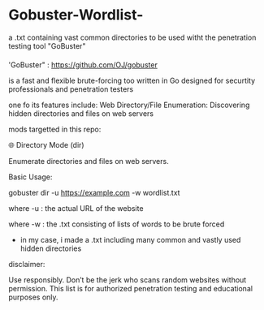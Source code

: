 # Gobuster-Wordlist-
a .txt containing vast common directories to be used witht the penetration testing tool "GoBuster"

####

'GoBuster" : https://github.com/OJ/gobuster

is a fast and flexible brute-forcing too written in Go 
designed for securtity professionals and penetration testers

one fo its features include:
Web Directory/File Enumeration: Discovering hidden directories and files on web servers


mods targetted in this repo:

🌐 Directory Mode (dir)

Enumerate directories and files on web servers.

Basic Usage:

gobuster dir -u https://example.com -w wordlist.txt

where -u : the actual URL of the website

where -w : the .txt consisting of lists of words to be brute forced 

- in my case, i made a .txt including many common and vastly used hidden directories


disclaimer:

Use responsibly. Don’t be the jerk who scans random websites without permission. This list is for authorized penetration testing and educational purposes only.
